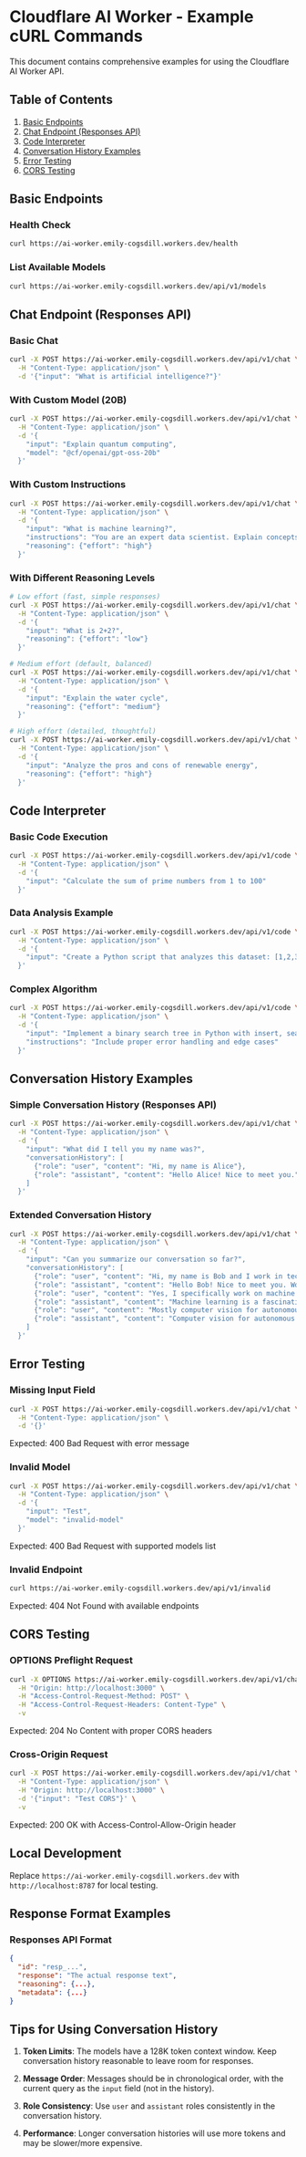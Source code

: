 # Cloudflare AI Worker - Example cURL Commands

This document contains comprehensive examples for using the Cloudflare AI Worker API.

## Table of Contents

1. [Basic Endpoints](#basic-endpoints)
2. [Chat Endpoint (Responses API)](#chat-endpoint-responses-api)
3. [Code Interpreter](#code-interpreter)
4. [Conversation History Examples](#conversation-history-examples)
5. [Error Testing](#error-testing)
6. [CORS Testing](#cors-testing)

## Basic Endpoints

### Health Check
```bash
curl https://ai-worker.emily-cogsdill.workers.dev/health
```

### List Available Models
```bash
curl https://ai-worker.emily-cogsdill.workers.dev/api/v1/models
```

## Chat Endpoint (Responses API)

### Basic Chat
```bash
curl -X POST https://ai-worker.emily-cogsdill.workers.dev/api/v1/chat \
  -H "Content-Type: application/json" \
  -d '{"input": "What is artificial intelligence?"}'
```

### With Custom Model (20B)
```bash
curl -X POST https://ai-worker.emily-cogsdill.workers.dev/api/v1/chat \
  -H "Content-Type: application/json" \
  -d '{
    "input": "Explain quantum computing",
    "model": "@cf/openai/gpt-oss-20b"
  }'
```

### With Custom Instructions
```bash
curl -X POST https://ai-worker.emily-cogsdill.workers.dev/api/v1/chat \
  -H "Content-Type: application/json" \
  -d '{
    "input": "What is machine learning?",
    "instructions": "You are an expert data scientist. Explain concepts clearly with practical examples.",
    "reasoning": {"effort": "high"}
  }'
```

### With Different Reasoning Levels
```bash
# Low effort (fast, simple responses)
curl -X POST https://ai-worker.emily-cogsdill.workers.dev/api/v1/chat \
  -H "Content-Type: application/json" \
  -d '{
    "input": "What is 2+2?",
    "reasoning": {"effort": "low"}
  }'

# Medium effort (default, balanced)
curl -X POST https://ai-worker.emily-cogsdill.workers.dev/api/v1/chat \
  -H "Content-Type: application/json" \
  -d '{
    "input": "Explain the water cycle",
    "reasoning": {"effort": "medium"}
  }'

# High effort (detailed, thoughtful)
curl -X POST https://ai-worker.emily-cogsdill.workers.dev/api/v1/chat \
  -H "Content-Type: application/json" \
  -d '{
    "input": "Analyze the pros and cons of renewable energy",
    "reasoning": {"effort": "high"}
  }'
```

## Code Interpreter

### Basic Code Execution
```bash
curl -X POST https://ai-worker.emily-cogsdill.workers.dev/api/v1/code \
  -H "Content-Type: application/json" \
  -d '{
    "input": "Calculate the sum of prime numbers from 1 to 100"
  }'
```

### Data Analysis Example
```bash
curl -X POST https://ai-worker.emily-cogsdill.workers.dev/api/v1/code \
  -H "Content-Type: application/json" \
  -d '{
    "input": "Create a Python script that analyzes this dataset: [1,2,3,4,5,6,7,8,9,10] and calculates mean, median, and standard deviation"
  }'
```

### Complex Algorithm
```bash
curl -X POST https://ai-worker.emily-cogsdill.workers.dev/api/v1/code \
  -H "Content-Type: application/json" \
  -d '{
    "input": "Implement a binary search tree in Python with insert, search, and delete operations",
    "instructions": "Include proper error handling and edge cases"
  }'
```

## Conversation History Examples

### Simple Conversation History (Responses API)
```bash
curl -X POST https://ai-worker.emily-cogsdill.workers.dev/api/v1/chat \
  -H "Content-Type: application/json" \
  -d '{
    "input": "What did I tell you my name was?",
    "conversationHistory": [
      {"role": "user", "content": "Hi, my name is Alice"},
      {"role": "assistant", "content": "Hello Alice! Nice to meet you."}
    ]
  }'
```

### Extended Conversation History
```bash
curl -X POST https://ai-worker.emily-cogsdill.workers.dev/api/v1/chat \
  -H "Content-Type: application/json" \
  -d '{
    "input": "Can you summarize our conversation so far?",
    "conversationHistory": [
      {"role": "user", "content": "Hi, my name is Bob and I work in tech"},
      {"role": "assistant", "content": "Hello Bob! Nice to meet you. Working in tech must be exciting."},
      {"role": "user", "content": "Yes, I specifically work on machine learning projects"},
      {"role": "assistant", "content": "Machine learning is a fascinating field! What kind of ML projects are you working on?"},
      {"role": "user", "content": "Mostly computer vision for autonomous vehicles"},
      {"role": "assistant", "content": "Computer vision for autonomous vehicles is cutting-edge work!"}
    ]
  }'
```


## Error Testing

### Missing Input Field
```bash
curl -X POST https://ai-worker.emily-cogsdill.workers.dev/api/v1/chat \
  -H "Content-Type: application/json" \
  -d '{}'
```
Expected: 400 Bad Request with error message

### Invalid Model
```bash
curl -X POST https://ai-worker.emily-cogsdill.workers.dev/api/v1/chat \
  -H "Content-Type: application/json" \
  -d '{
    "input": "Test",
    "model": "invalid-model"
  }'
```
Expected: 400 Bad Request with supported models list

### Invalid Endpoint
```bash
curl https://ai-worker.emily-cogsdill.workers.dev/api/v1/invalid
```
Expected: 404 Not Found with available endpoints

## CORS Testing

### OPTIONS Preflight Request
```bash
curl -X OPTIONS https://ai-worker.emily-cogsdill.workers.dev/api/v1/chat \
  -H "Origin: http://localhost:3000" \
  -H "Access-Control-Request-Method: POST" \
  -H "Access-Control-Request-Headers: Content-Type" \
  -v
```
Expected: 204 No Content with proper CORS headers

### Cross-Origin Request
```bash
curl -X POST https://ai-worker.emily-cogsdill.workers.dev/api/v1/chat \
  -H "Content-Type: application/json" \
  -H "Origin: http://localhost:3000" \
  -d '{"input": "Test CORS"}' \
  -v
```
Expected: 200 OK with Access-Control-Allow-Origin header

## Local Development

Replace `https://ai-worker.emily-cogsdill.workers.dev` with `http://localhost:8787` for local testing.

## Response Format Examples

### Responses API Format
```json
{
  "id": "resp_...",
  "response": "The actual response text",
  "reasoning": {...},
  "metadata": {...}
}
```


## Tips for Using Conversation History

1. **Token Limits**: The models have a 128K token context window. Keep conversation history reasonable to leave room for responses.

2. **Message Order**: Messages should be in chronological order, with the current query as the `input` field (not in the history).

3. **Role Consistency**: Use `user` and `assistant` roles consistently in the conversation history.

4. **Performance**: Longer conversation histories will use more tokens and may be slower/more expensive.